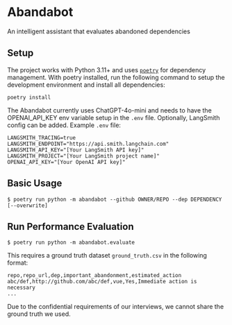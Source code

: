 # Abandabot

An intelligent assistant that evaluates abandoned dependencies

## Setup

The project works with Python 3.11+ and uses [`poetry`](https://python-poetry.org/) for dependency management. With poetry installed, run the following command to setup the development environment and install all dependencies:

```
poetry install
```

The Abandabot currently uses ChatGPT-4o-mini and needs to have the OPENAI_API_KEY env variable setup in the `.env` file. Optionally, LangSmith config can be added. Example `.env` file:

```
LANGSMITH_TRACING=true
LANGSMITH_ENDPOINT="https://api.smith.langchain.com"
LANGSMITH_API_KEY="[Your LangSmith API key]"
LANGSMITH_PROJECT="[Your LangSmith project name]"
OPENAI_API_KEY="[Your OpenAI API key]"
```

## Basic Usage

```
$ poetry run python -m abandabot --github OWNER/REPO --dep DEPENDENCY [--overwrite]
```

## Run Performance Evaluation

```
$ poetry run python -m abandabot.evaluate
```

This requires a ground truth dataset `ground_truth.csv` in the following format:

```
repo,repo_url,dep,important_abandonment,estimated_action
abc/def,http://github.com/abc/def,vue,Yes,Immediate action is necessary
...
```

Due to the confidential requirements of our interviews, we cannot share the ground truth we used.

